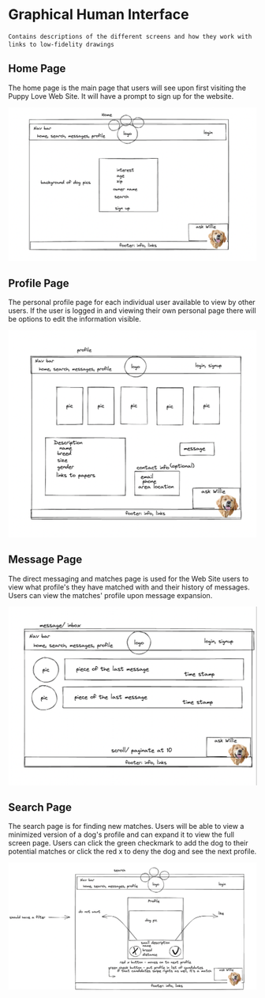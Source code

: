 # Graphical Human Interface 
    Contains descriptions of the different screens and how they work with links to low-fidelity drawings
## Home Page

The home page is the main page that users will see upon first visiting the Puppy Love Web Site. It will have a prompt to sign up for the website.

![home](wireframes/home.png)


## Profile Page

The personal profile page for each individual user available to view by other users. If the user is logged in and viewing their own personal page there will be options to edit the information visible.

![profile](wireframes/profile.png)

## Message Page

The direct messaging and matches page is used for the Web Site users to view what profile's they have matched with and their history of messages. Users can view the matches' profile upon message expansion.

![message](wireframes/message.png)


## Search Page

The search page is for finding new matches. Users will be able to view a minimized version of a dog's profile and can expand it to view the full screen page. Users can click the green checkmark to add the dog to their potential matches or click the red x to deny the dog and see the next profile.

![search](wireframes/search.png)

